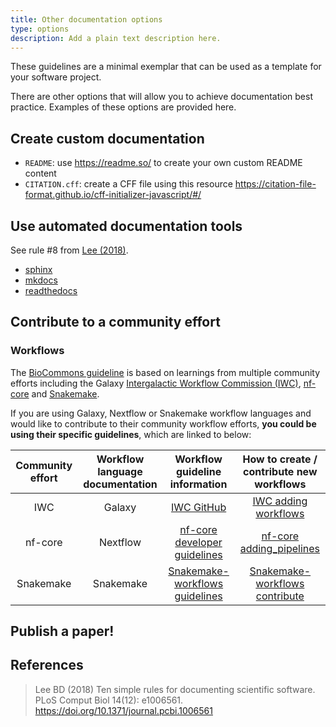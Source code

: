 ```yaml
---
title: Other documentation options
type: options
description: Add a plain text description here.
---
```



These guidelines are a minimal exemplar that can be used as a template for your software project.

There are other options that will allow you to achieve documentation best practice. Examples of these options are provided here.


## Create custom documentation

- `README`: use https://readme.so/ to create your own custom README content
- `CITATION.cff`: create a CFF file using this resource https://citation-file-format.github.io/cff-initializer-javascript/#/


## Use automated documentation tools

See rule #8 from [Lee (2018)](https://doi.org/10.1371/journal.pcbi.1006561).

- [sphinx](https://www.sphinx-doc.org/)
- [mkdocs](https://www.mkdocs.org/)
- [readthedocs](https://about.readthedocs.com/)


## Contribute to a community effort


### Workflows

The [BioCommons guideline](https://github.com/AustralianBioCommons/doc_guidelines) is based on learnings from multiple community efforts including the Galaxy [Intergalactic Workflow Commission (IWC)](https://github.com/galaxyproject/iwc), [nf-core](https://nf-co.re/) and [Snakemake](https://github.com/snakemake-workflows).

If you are using Galaxy, Nextflow or Snakemake workflow languages and would like to contribute to their community workflow efforts, **you could be using their specific guidelines**, which are linked to below:

| Community effort | Workflow language documentation | Workflow guideline information | How to create / contribute new workflows |
|:----:|:----:|:----:|:----:|
|IWC | Galaxy |[IWC GitHub](https://github.com/galaxyproject/iwc/blob/main/workflows/README.md#workflows)|[IWC adding workflows](https://github.com/galaxyproject/iwc/blob/main/workflows/README.md#adding-workflows)|
|nf-core | Nextflow |[nf-core developer guidelines](https://nf-co.re/developers/guidelines)|[nf-core adding_pipelines](https://nf-co.re/developers/adding_pipelines)|
|Snakemake | Snakemake |[Snakemake-workflows guidelines](https://github.com/snakemake-workflows/docs#guidelines)|[Snakemake-workflows contribute](https://github.com/snakemake-workflows/docs#contribute)|


## Publish a paper!


## References

> Lee BD (2018) Ten simple rules for documenting scientific software. PLoS Comput Biol 14(12): e1006561. https://doi.org/10.1371/journal.pcbi.1006561
